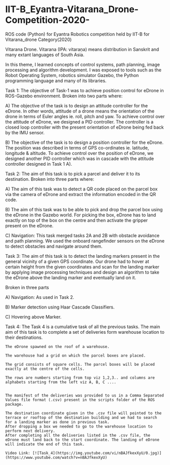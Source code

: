# IIT-B_Eyantra-Vitarana_Drone-Competition-2020-
ROS code (Python) for Eyantra Robotics competition held by IIT-B for Vitarana_drone Category(2020)  

Vitarana Drone. Vitarana (IPA: vitaraṇa) means distribution in Sanskrit and many extant languages of South Asia.

In this theme, I learned concepts of control systems, path planning, image processing and algorithm development. 
I was exposed to tools such as the Robot Operating System, robotics simulator Gazebo, the Python programming language and many of its libraries.

Task 1:
   The objective of Task-1 was to achieve position control for eDrone in ROS-Gazebo environment.
   Broken into two parts where:

A) The objective of the task is to design an attitude controller for the eDrone. 
   In other words, attitude of a drone means the orientation of the drone in terms of Euler angles ie. roll, pitch and yaw.
   To achieve control over the attitude of eDrone, we designed a PID controller.
   The controller is a closed loop controller with the present orientation of eDrone being fed back by the IMU sensor.

B) The objective of the task is to design a position controller for the eDrone.
   The position was described in terms of GPS co-ordinates ie. latitude, longitude & altitude.
   To achieve control over the position of eDrone, we designed another PID controller which was in cascade with the attitude controller designed in Task 1 A).
   
   
Task 2:
   The aim of this task is to pick a parcel and deliver it to its destination.
   Broken into three parts where:

A) The aim of this task was to detect a QR code placed on the parcel box via the camera of eDrone and extract the information encoded in the QR code.

B) The aim of this task was to be able to pick and drop the parcel box using the eDrone in the Gazebo world.
   For picking the box, eDrone has to land exactly on top of the box on the centre and then activate the gripper present on the eDrone.

C) Navigation:
   This task merged tasks 2A and 2B with obstacle avoidance and path planning.
   We used the onboard rangefinder sensors on the eDrone to detect obstacles and navigate around them.
   
Task 3:
   The aim of this task is to detect the landing markers present in the general vicinity of a given GPS coordinate.
   Our drone had to hover at certain height from the given coordinates and scan for the landing marker by applying image processing techniques 
   and design an algorithm to take the eDrone above the landing marker and eventually land on it.
   
   Broken in three parts

  A) Navigation: As used in Task 2.
  
  B) Marker detection using Haar Cascade Classifiers.
  
  C) Hovering above Marker.
  
Task 4:
   The Task 4 is a cumulative task of all the previous tasks.
   The main aim of this task is to complete a set of deliveries form warehouse location to their destinations.
       
    The eDrone spawned on the roof of a warehouse.

    The warehouse had a grid on which the parcel boxes are placed.

    The grid consists of square cells. The parcel boxes will be placed exactly at the centre of the cells.

    The rows are numbers starting from top viz 1,2,3.. and columns are alphabets starting from the left viz A, B, C ....

  
    The manifest of the deliveries was provided to us in a Comma Separated Values file format (.csv) present in the scripts folder of the ROS package.

    The destination coordinate given in the .csv file will pointed to the terrace or rooftop of the destination building and we had to search for a landing marker as done in previous task. 
    After dropping a box we needed to go to the warehouse location to perform next delivery.
    After completing all the deliveries listed in the .csv file, the eDrone must land back to the start coordinate. The landing of eDrone will indicate the end of this task. 
   
    Video Link: [![Task_4](https://img.youtube.com/vi/nBAJfkexXyU/0.jpg)](https://www.youtube.com/watch?v=nBAJfkexXyU) 
